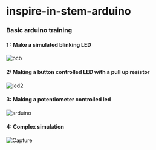 
# inspire-in-stem-arduino
### Basic arduino training
#### 1 : Make a simulated blinking LED
![pcb](https://user-images.githubusercontent.com/67919419/172799704-55b3811d-ee31-48f7-8f02-50291be3b3f4.PNG)

#### 2: Making a button controlled LED with a pull up resistor
![led2](https://user-images.githubusercontent.com/67919419/173009500-01e23131-563b-41a9-9774-db457da2a1aa.PNG)

#### 3: Making a potentiometer controlled led
![arduino](https://user-images.githubusercontent.com/67919419/174021737-10c5cfc3-48f8-4e11-bd02-d46325055e83.PNG)

#### 4: Complex simulation
![Capture](https://user-images.githubusercontent.com/67919419/176857979-8e155e6f-cf36-4834-af9e-d3a506af3e8f.PNG)
